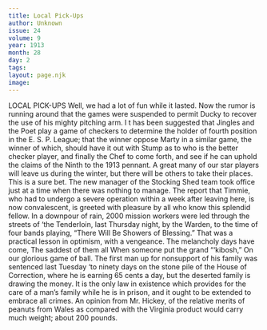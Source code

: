 ```yaml
---
title: Local Pick-Ups
author: Unknown
issue: 24
volume: 9
year: 1913
month: 28
day: 2
tags:
layout: page.njk
image:
---
```

LOCAL PICK-UPS    Well, we had a lot of fun while it lasted.    Now the rumor is running around that the games were suspended to permit Ducky to recover the use of his mighty pitching arm. I   t has been suggested that Jingles and the Poet play a game of checkers to determine the holder of fourth position in the E. S. P. League; that the winner oppose Marty in a similar game, the winner of which, should have it out with Stump as to who is the better checker player, and finally the Chef to come forth, and see if he can uphold the claims of the Ninth to the 1913 pennant.    A great many of our star players will leave us during the winter, but there will be others to take their places. This is a sure bet.    The new manager of the Stocking Shed team took office just at a time when there was nothing to manage.    The report that Timmie, who had to undergo a severe operation within a week after leaving here, is now convalescent, is greeted with pleasure by all who know this splendid fellow.    In a downpour of rain, 2000 mission workers were led through the streets of ‘the Tenderloin, last Thursday night, by the Warden, to the time of four bands playing, “There Will Be Showers of Blessing.” That was a practical lesson in optimism, with a vengeance.       The melancholy days have come,    The saddest of them all    When someone put the grand “‘kibosh,”    On our glorious game of ball.       The first man up for nonsupport of his family was sentenced last Tuesday ‘to ninety days on the stone pile of the House of Correction, where he is earning 65 cents a day, but the deserted family is drawing the money. It is the only law in existence which provides for the care of a man’s family while he is in prison, and it ought to be extended to embrace all crimes.       An opinion from Mr. Hickey, of the relative merits of peanuts from Wales as compared with the Virginia product would carry much weight; about 200 pounds.    
